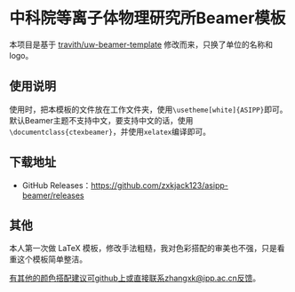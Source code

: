 # 中科院等离子体物理研究所Beamer模板

本项目是基于 [travith/uw-beamer-template](https://github.com/travitch/uw-beamer-template) 修改而来，只换了单位的名称和logo。

## 使用说明

使用时，把本模板的文件放在工作文件夹，使用`\usetheme[white]{ASIPP}`即可。
默认Beamer主题不支持中文，要支持中文的话，使用`\documentclass{ctexbeamer}`，并使用`xelatex`编译即可。

## 下载地址

- GitHub Releases：https://github.com/zxkjack123/asipp-beamer/releases

## 其他

本人第一次做 LaTeX 模板，修改手法粗糙，我对色彩搭配的审美也不强，只是看重这个模板简单整洁。

有其他的颜色搭配建议可github上或直接联系zhangxk@ipp.ac.cn反馈。

